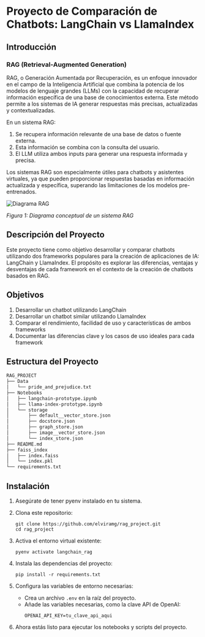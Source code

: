 # Proyecto de Comparación de Chatbots: LangChain vs LlamaIndex

## Introducción 

### RAG (Retrieval-Augmented Generation)

RAG, o Generación Aumentada por Recuperación, es un enfoque innovador en el campo de la Inteligencia Artificial que combina la potencia de los modelos de lenguaje grandes (LLMs) con la capacidad de recuperar información específica de una base de conocimientos externa. Este método permite a los sistemas de IA generar respuestas más precisas, actualizadas y contextualizadas.

En un sistema RAG:
1. Se recupera información relevante de una base de datos o fuente externa.
2. Esta información se combina con la consulta del usuario.
3. El LLM utiliza ambos inputs para generar una respuesta informada y precisa.

Los sistemas RAG son especialmente útiles para chatbots y asistentes virtuales, ya que pueden proporcionar respuestas basadas en información actualizada y específica, superando las limitaciones de los modelos pre-entrenados.

![Diagrama RAG](https://miro.medium.com/v2/resize:fit:1400/format:webp/1*DZwcPDr0z3QghwxG_H7qnQ.png)

*Figura 1: Diagrama conceptual de un sistema RAG*

## Descripción del Proyecto

Este proyecto tiene como objetivo desarrollar y comparar chatbots utilizando dos frameworks populares para la creación de aplicaciones de IA: LangChain y LlamaIndex. El propósito es explorar las diferencias, ventajas y desventajas de cada framework en el contexto de la creación de chatbots basados en RAG.

## Objetivos

1. Desarrollar un chatbot utilizando LangChain
2. Desarrollar un chatbot similar utilizando LlamaIndex
3. Comparar el rendimiento, facilidad de uso y características de ambos frameworks
4. Documentar las diferencias clave y los casos de uso ideales para cada framework

## Estructura del Proyecto
```bash
RAG_PROJECT
├── Data
│   └── pride_and_prejudice.txt
├── Notebooks
│   ├── langchain-prototype.ipynb
│   ├── llama-index-prototype.ipynb
│   └── storage
│       ├── default__vector_store.json
│       ├── docstore.json
│       ├── graph_store.json
│       ├── image__vector_store.json
│       └── index_store.json
├── README.md
├── faiss_index
│   ├── index.faiss
│   └── index.pkl
└── requirements.txt
```

## Instalación

1. Asegúrate de tener pyenv instalado en tu sistema.

2. Clona este repositorio:
   ```
   git clone https://github.com/elviramg/rag_project.git
   cd rag_project
   ```

3. Activa el entorno virtual existente:
   ```
   pyenv activate langchain_rag
   ```

4. Instala las dependencias del proyecto:
   ```
   pip install -r requirements.txt
   ```

5. Configura las variables de entorno necesarias:
   - Crea un archivo `.env` en la raíz del proyecto.
   - Añade las variables necesarias, como la clave API de OpenAI:
     ```
     OPENAI_API_KEY=tu_clave_api_aqui
     ```

6. Ahora estás listo para ejecutar los notebooks y scripts del proyecto.
